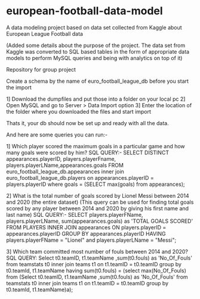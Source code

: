 # european-football-data-model
A data modeling project based on data set collected from Kaggle about European League Football data

(Added some details about the purpose of the project. The data set from Kaggle was converted to SQL based tables in the form of appropriate data models to perform MySQL queries and being with analytics on top of it)


Repository for group project

Create a schema by the name of euro_football_league_db before you start the import

1] Download the dumpfiles and put those into a folder on your local pc 2] Open MySQL and go to Server > Data Import option 3] Enter the location of the folder where you downloaded the files and start import

Thats it, your db should now be set up and ready with all the data.

And here are some queries you can run:-

1] Which player scored the maximum goals in a particular game and how many goals were scored by him? SQL QUERY:- SELECT DISTINCT appearances.playerID, players.playerFname, players.playerLName,appearances.goals FROM euro_football_league_db.appearances inner join euro_football_league_db.players on appearances.playerID = players.playerID where goals = (SELECT max(goals) from appearances);

2] What is the total number of goals scored by Lionel Messi between 2014 and 2020 (the entire dataset) (This query can be used for finding total goals scored by any player between 2014 and 2020 by giving his first name and last name) SQL QUERY:- SELECT players.playerFName, players.playerLName, sum(appearances.goals) as 'TOTAL GOALS SCORED' FROM PLAYERS INNER JOIN appearances ON players.playerID = appearances.playerID GROUP BY appearances.playerID HAVING players.playerFName = "Lionel" and players.playerLName = "Messi";

3] Which team committed most number of fouls between 2014 and 2020? SQL QUERY: Select t0.teamID, t1.teamName ,sum(t0.fouls) as 'No_Of_Fouls' from teamstats t0 inner join teams t1 on t1.teamID = t0.teamID group by t0.teamId, t1.teamName having sum(t0.fouls) = (select max(No_Of_Fouls) from (Select t0.teamID, t1.teamName ,sum(t0.fouls) as 'No_Of_Fouls' from teamstats t0 inner join teams t1 on t1.teamID = t0.teamID group by t0.teamId, t1.teamName)a);
